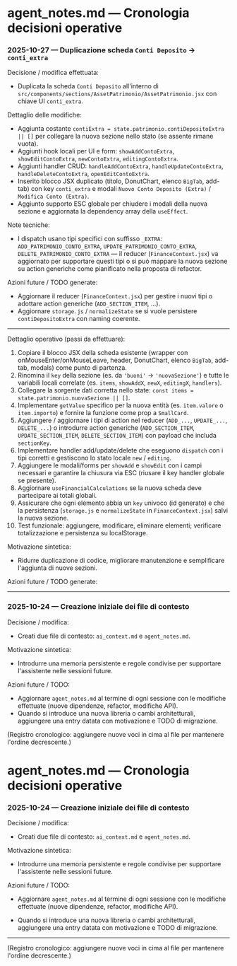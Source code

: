 # agent_notes.md — Cronologia decisioni operative

### 2025-10-27 — Duplicazione scheda `Conti Deposito` -> `conti_extra`
Decisione / modifica effettuata:
- Duplicata la scheda `Conti Deposito` all'interno di `src/components/sections/AssetPatrimonio/AssetPatrimonio.jsx` con chiave UI `conti_extra`.

Dettaglio delle modifiche:
- Aggiunta costante `contiExtra = state.patrimonio.contiDepositoExtra || []` per collegare la nuova sezione nello stato (se assente rimane vuota).
- Aggiunti hook locali per UI e form: `showAddContoExtra`, `showEditContoExtra`, `newContoExtra`, `editingContoExtra`.
- Aggiunti handler CRUD: `handleAddContoExtra`, `handleUpdateContoExtra`, `handleDeleteContoExtra`, `openEditContoExtra`.
- Inserito blocco JSX duplicato (titolo, DonutChart, elenco `BigTab`, add-tab) con key `conti_extra` e modali `Nuovo Conto Deposito (Extra)` / `Modifica Conto (Extra)`.
- Aggiunto supporto ESC globale per chiudere i modali della nuova sezione e aggiornata la dependency array della `useEffect`.

Note tecniche:
- I dispatch usano tipi specifici con suffisso `_EXTRA`: `ADD_PATRIMONIO_CONTO_EXTRA`, `UPDATE_PATRIMONIO_CONTO_EXTRA`, `DELETE_PATRIMONIO_CONTO_EXTRA` — il reducer (`FinanceContext.jsx`) va aggiornato per supportare questi tipi o si può mappare la nuova sezione su action generiche come pianificato nella proposta di refactor.

Azioni future / TODO generate:
- Aggiornare il reducer (`FinanceContext.jsx`) per gestire i nuovi tipi o adottare action generiche (`ADD_SECTION_ITEM`, ...).
- Aggiornare `storage.js` / `normalizeState` se si vuole persistere `contiDepositoExtra` con naming coerente.

---

Dettaglio operativo (passi da effettuare):
1. Copiare il blocco JSX della scheda esistente (wrapper con onMouseEnter/onMouseLeave, header, DonutChart, elenco `BigTab`, add-tab, modals) come punto di partenza.
2. Rinomina il `key` della sezione (es. da `'buoni'` → `'nuovaSezione'`) e tutte le variabili locali correlate (es. `items`, `showAddX`, `newX`, `editingX`, `handlers`).
3. Collegare la sorgente dati corretta nello state: `const items = state.patrimonio.nuovaSezione || []`.
4. Implementare `getValue` specifico per la nuova entità (es. `item.valore` o `item.importo`) e fornire la funzione come prop a `SmallCard`.
5. Aggiungere / aggiornare i tipi di action nel reducer (`ADD_...`, `UPDATE_...`, `DELETE_...`) o introdurre action generiche (`ADD_SECTION_ITEM`, `UPDATE_SECTION_ITEM`, `DELETE_SECTION_ITEM`) con payload che includa `sectionKey`.
6. Implementare handler add/update/delete che eseguono `dispatch` con i tipi corretti e gestiscono lo stato locale `new` / `editing`.
7. Aggiungere le modali/forms per `showAdd` e `showEdit` con i campi necessari e garantire la chiusura via ESC (riusare il key handler globale se presente).
8. Aggiornare `useFinancialCalculations` se la nuova scheda deve partecipare ai totali globali.
9. Assicurare che ogni elemento abbia un `key` univoco (id generato) e che la persistenza (`storage.js` e `normalizeState` in `FinanceContext.jsx`) salvi la nuova sezione.
10. Test funzionale: aggiungere, modificare, eliminare elementi; verificare totalizzazione e persistenza su localStorage.

Motivazione sintetica:
- Ridurre duplicazione di codice, migliorare manutenzione e semplificare l'aggiunta di nuove sezioni.

Azioni future / TODO generate:

---

### 2025-10-24 — Creazione iniziale dei file di contesto
Decisione / modifica:
- Creati due file di contesto: `ai_context.md` e `agent_notes.md`.

Motivazione sintetica:
- Introdurre una memoria persistente e regole condivise per supportare l'assistente nelle sessioni future.

Azioni future / TODO:
- Aggiornare `agent_notes.md` al termine di ogni sessione con le modifiche effettuate (nuove dipendenze, refactor, modifiche API).
- Quando si introduce una nuova libreria o cambi architetturali, aggiungere una entry datata con motivazione e TODO di migrazione.

(Registro cronologico: aggiungere nuove voci in cima al file per mantenere l'ordine decrescente.)
# agent_notes.md — Cronologia decisioni operative

### 2025-10-24 — Creazione iniziale dei file di contesto
Decisione / modifica:
- Creati due file di contesto: `ai_context.md` e `agent_notes.md`.

Motivazione sintetica:
- Introdurre una memoria persistente e regole condivise per supportare l'assistente nelle sessioni future.

Azioni future / TODO:

- Aggiornare `agent_notes.md` al termine di ogni sessione con le modifiche effettuate (nuove dipendenze, refactor, modifiche API).

- Quando si introduce una nuova libreria o cambi architetturali, aggiungere una entry datata con motivazione e TODO di migrazione.

---

(Registro cronologico: aggiungere nuove voci in cima al file per mantenere l'ordine decrescente.)
